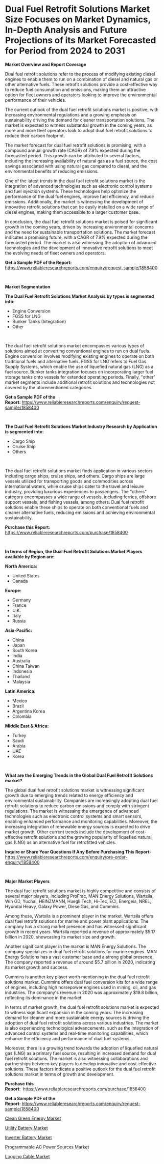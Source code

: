 <p><h1>Dual Fuel Retrofit Solutions Market Size Focuses on Market Dynamics, In-Depth Analysis and Future Projections of its Market Forecasted for Period from 2024 to 2031</h1></p><p><strong>Market Overview and Report Coverage</strong></p>
<p><p>Dual fuel retrofit solutions refer to the process of modifying existing diesel engines to enable them to run on a combination of diesel and natural gas or other alternative fuels. These retrofit solutions provide a cost-effective way to reduce fuel consumption and emissions, making them an attractive option for fleet owners and operators looking to improve the environmental performance of their vehicles.</p><p>The current outlook of the dual fuel retrofit solutions market is positive, with increasing environmental regulations and a growing emphasis on sustainability driving the demand for cleaner transportation solutions. The market is expected to witness substantial growth in the coming years, as more and more fleet operators look to adopt dual fuel retrofit solutions to reduce their carbon footprint.</p><p>The market forecast for dual fuel retrofit solutions is promising, with a compound annual growth rate (CAGR) of 7.9% expected during the forecasted period. This growth can be attributed to several factors, including the increasing availability of natural gas as a fuel source, the cost savings associated with using natural gas compared to diesel, and the environmental benefits of reducing emissions.</p><p>One of the latest trends in the dual fuel retrofit solutions market is the integration of advanced technologies such as electronic control systems and fuel injection systems. These technologies help optimize the performance of the dual fuel engines, improve fuel efficiency, and reduce emissions. Additionally, the market is witnessing the development of innovative retrofit solutions that can be easily installed on a wide range of diesel engines, making them accessible to a larger customer base.</p><p>In conclusion, the dual fuel retrofit solutions market is poised for significant growth in the coming years, driven by increasing environmental concerns and the need for sustainable transportation solutions. The market forecast indicates a promising future, with a CAGR of 7.9% expected during the forecasted period. The market is also witnessing the adoption of advanced technologies and the development of innovative retrofit solutions to meet the evolving needs of fleet owners and operators.</p></p>
<p><strong>Get a Sample PDF of the Report:</strong> <a href="https://www.reliableresearchreports.com/enquiry/request-sample/1858400">https://www.reliableresearchreports.com/enquiry/request-sample/1858400</a></p>
<p>&nbsp;</p>
<p><strong>Market Segmentation</strong></p>
<p><strong>The Dual Fuel Retrofit Solutions Market Analysis by types is segmented into:</strong></p>
<p><ul><li>Engine Conversion</li><li>FGSS for LNG</li><li>Bunker Tanks (Integration)</li><li>Other</li></ul></p>
<p>&nbsp;</p>
<p><p>The dual fuel retrofit solutions market encompasses various types of solutions aimed at converting conventional engines to run on dual fuels. Engine conversion involves modifying existing engines to operate on both traditional fuels and alternative fuels. FGSS for LNG refers to Fuel Gas Supply Systems, which enable the use of liquefied natural gas (LNG) as a fuel source. Bunker tanks integration focuses on incorporating larger fuel storage tanks onto vessels for extended operating periods. Finally, "other" market segments include additional retrofit solutions and technologies not covered by the aforementioned categories.</p></p>
<p><strong>Get a Sample PDF of the Report:</strong>&nbsp;<a href="https://www.reliableresearchreports.com/enquiry/request-sample/1858400">https://www.reliableresearchreports.com/enquiry/request-sample/1858400</a></p>
<p>&nbsp;</p>
<p><strong>The Dual Fuel Retrofit Solutions Market Industry Research by Application is segmented into:</strong></p>
<p><ul><li>Cargo Ship</li><li>Cruise Ship</li><li>Others</li></ul></p>
<p>&nbsp;</p>
<p><p>The dual fuel retrofit solutions market finds application in various sectors including cargo ships, cruise ships, and others. Cargo ships are large vessels utilized for transporting goods and commodities across international waters, while cruise ships cater to the travel and leisure industry, providing luxurious experiences to passengers. The "others" category encompasses a wide range of vessels, including ferries, offshore support vessels, and fishing vessels, among others. Dual fuel retrofit solutions enable these ships to operate on both conventional fuels and cleaner alternative fuels, reducing emissions and achieving environmental sustainability.</p></p>
<p><strong>Purchase this Report:</strong>&nbsp; <a href="https://www.reliableresearchreports.com/purchase/1858400">https://www.reliableresearchreports.com/purchase/1858400</a></p>
<p>&nbsp;</p>
<p><strong>In terms of Region, the Dual Fuel Retrofit Solutions Market Players available by Region are:</strong></p>
<p>
    <p> <strong> North America: </strong>
        <ul>
            <li>United States</li>
            <li>Canada</li>
        </ul>
        </p> 
    <p> <strong> Europe: </strong>
        <ul>
            <li>Germany</li>
            <li>France</li>
            <li>U.K.</li>
            <li>Italy</li>
            <li>Russia</li>
        </ul>
        </p> 
    <p> <strong> Asia-Pacific: </strong>
        <ul>
            <li>China</li>
            <li>Japan</li>
            <li>South Korea</li>
            <li>India</li>
            <li>Australia</li>
            <li>China Taiwan</li>
            <li>Indonesia</li>
            <li>Thailand</li>
            <li>Malaysia</li>
        </ul>
        </p> 
    <p> <strong> Latin America: </strong>
        <ul>
            <li>Mexico</li>
            <li>Brazil</li>
            <li>Argentina Korea</li>
            <li>Colombia</li>
        </ul>
        </p> 
    <p> <strong> Middle East & Africa: </strong>
        <ul>
            <li>Turkey</li>
            <li>Saudi</li>
            <li>Arabia</li>
            <li>UAE</li>
            <li>Korea</li>
        </ul>
    </p>
    </p>
<p>&nbsp;</p>
<p><strong>What are the Emerging Trends in the Global Dual Fuel Retrofit Solutions market?</strong></p>
<p><p>The global dual fuel retrofit solutions market is witnessing significant growth due to emerging trends related to energy efficiency and environmental sustainability. Companies are increasingly adopting dual fuel retrofit solutions to reduce carbon emissions and comply with stringent regulations. The market is witnessing the emergence of advanced technologies such as electronic control systems and smart sensors, enabling enhanced performance and monitoring capabilities. Moreover, the increasing integration of renewable energy sources is expected to drive market growth. Other current trends include the development of cost-effective retrofit solutions and the growing popularity of liquefied natural gas (LNG) as an alternative fuel for retrofitted vehicles.</p></p>
<p><strong>Inquire or Share Your Questions If Any Before Purchasing This Report</strong>- <a href="https://www.reliableresearchreports.com/enquiry/pre-order-enquiry/1858400">https://www.reliableresearchreports.com/enquiry/pre-order-enquiry/1858400</a></p>
<p>&nbsp;</p>
<p><strong>Major Market Players</strong></p>
<p><p>The dual fuel retrofit solutions market is highly competitive and consists of several major players, including ProFrac, MAN Energy Solutions, Wartsila, Win GD, Yuchai, HEINZMANN, Huegli Tech, Hi-Tec, ECI, Energeia, NREL, Hyundai Heavy, Galaxy Power, DieselGas, and Cummins.</p><p>Among these, Wartsila is a prominent player in the market. Wartsila offers dual fuel retrofit solutions for marine and power plant applications. The company has a strong market presence and has witnessed significant growth in recent years. Wartsila reported a revenue of approximately $5.17 billion in 2020, showcasing its market size and growth.</p><p>Another significant player in the market is MAN Energy Solutions. The company specializes in dual fuel retrofit solutions for marine engines. MAN Energy Solutions has a vast customer base and a strong global presence. The company reported a revenue of around $5.7 billion in 2020, indicating its market growth and success.</p><p>Cummins is another key player worth mentioning in the dual fuel retrofit solutions market. Cummins offers dual fuel conversion kits for a wide range of engines, including high horsepower engines used in mining, oil, and gas industries. The company's revenue in 2020 was approximately $19.8 billion, reflecting its dominance in the market.</p><p>In terms of market growth, the dual fuel retrofit solutions market is expected to witness significant expansion in the coming years. The increasing demand for cleaner and more sustainable energy sources is driving the adoption of dual fuel retrofit solutions across various industries. The market is also experiencing technological advancements, such as the integration of advanced control systems and real-time monitoring capabilities, which enhance the efficiency and performance of dual fuel systems.</p><p>Moreover, there is a growing trend towards the adoption of liquefied natural gas (LNG) as a primary fuel source, resulting in increased demand for dual fuel retrofit solutions. The market is also witnessing collaborations and partnerships between key players to develop innovative and cost-effective solutions. These factors indicate a positive outlook for the dual fuel retrofit solutions market in terms of growth and development.</p></p>
<p><strong>Purchase this Report:</strong>&nbsp;&nbsp;<a href="https://www.reliableresearchreports.com/purchase/1858400">https://www.reliableresearchreports.com/purchase/1858400</a></p>
<p></p>
<p><strong>Get a Sample PDF of the Report:</strong>&nbsp;<a href="https://www.reliableresearchreports.com/enquiry/request-sample/1858400">https://www.reliableresearchreports.com/enquiry/request-sample/1858400</a></p>
<p><p><a href="https://github.com/Chiragrp25/Market-Research-Report-List-2/blob/main/clean-green-energy-market.md">Clean Green Energy Market</a></p><p><a href="https://github.com/santosh758595/Market-Research-Report-List-2/blob/main/utility-battery-market.md">Utility Battery Market</a></p><p><a href="https://github.com/Chiragrp26/Market-Research-Report-List-2/blob/main/inverter-battery-market.md">Inverter Battery Market</a></p><p><a href="https://github.com/AKSHATREPORTPRIME/Market-Research-Report-List-2/blob/main/programmable-ac-power-sources-market.md">Programmable AC Power Sources Market</a></p><p><a href="https://github.com/lilstefpacute/Market-Research-Report-List-2/blob/main/logging-cable-market.md">Logging Cable Market</a></p></p>